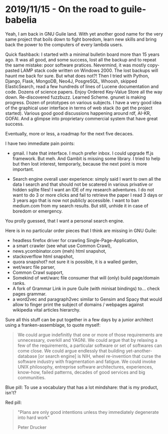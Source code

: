 # 2019/11/15 - On the road to guile-babelia

Yeah, I am back in GNU Guile land. With yet another good name for the
very same project that boils down to fight boredom, learn new skills
and bring back the power to the computers of every lambda users.

Quick flashback: I started with a minimal bulletin board more than
15 years ago. It was all good, and some success, lost all the backup
and to repeat the same mistake: poor software pratices. Nevermind, it was
mostly copy-pasted LAMP stack code written on Windows 2000. The lost
backups will haunt me back for sure. But what does not?! Then I tried
with Python, Django, Flask, MongoDB, Neo4J, PosgreSQL, Whoosh, skipped
ElasticSearch, read a few hundreds of lines of Lucene documentation
and code. Dozens of science papers. Enjoy Ordered Key-Value Store all
the way down. Re-discovered fuzzbuzz. Learned Scheme. gnunet is making
progress. Dozen of prototypes on various subjects. I have a very good
idea of the graphical user interface in terms of web stack (to get the
project started). Various good good discussions happening around rdf,
AI-KR, GOFAI. And a glimpse into proprietary commercial system that
have great success.

Eventually, more or less, a roadmap for the next five decaces.

I have two immediate pain points:

- gmail. I hate that interface. I much prefer inbox. I could upgrade
  ff.js framework. But meh. And Gambit is missing some library. I
  tried to help but then lost interest, temporarly, because the next
  point is more important.

- Search engine overall user experience: simply said I want to own all
  the data I search and that should not be scatered in various
  privative or hidden sqlite files! I want an IDE of my research
  adventures. I do not want to do 3 or more clicks and fail to
  retrieve the paper I read 3 days or 3 years ago that is now not
  publicly accessible. I want to ban medium.com from my search
  results.  But still, unhide it in case of boredom or emergency.

You prolly guessed, that I want a personal search engine.

Here is in no particular order pieces that I think are missing in GNU Guile:

- headless firefox driver for crawling Single-Page-Application,
- a smart crawler (see what use Common Crawl),
- news.ycombinator.com (meh) html snapshot,
- stackoverflow html snapshot,
- quora snapshot? not sure it is possible, it is a walled garden,
- wet/warc file parser,
- Common Crawl support,
- Somekind of wet/warc file consumer that will (only) build page/domain ranks.
- A fork of Grammar Link in pure Guile (with minisat bindings) to... check pages grammar.
- a word2vec and paragraph2vec similar to Gensim and Spacy that would
  allow to finger print the subject of domains / webpages against
  wikipedia vital articles hierarchy.

Sure all this stuff can be put together in a few days by a junior
architect using a franken-assemblage, to quote myself:

> We could argue indefinitly that one or more of those requirements
> are unnecessary, overkill and YAGNI. We could argue that by relaxing
> a few of the requirements, a particular software or set of softwares
> can come close. We could argue endlessly that building
> yet-another-database [or search engine] is NIH, wheel re-invention
> that curse the software industry with fragmentation and fatigue. We
> could invoke UNIX philosophy, entreprise software architectures,
> experiences, know-how, failed patterns, decades of good services and
> big communities.

Blue pill: To use a vocabulary that has a lot mindshare: that is my product, isn't?

Red pill:

> "Plans are only good intentions unless they immediately degenerate
> into hard work"
>
> Peter Drucker

